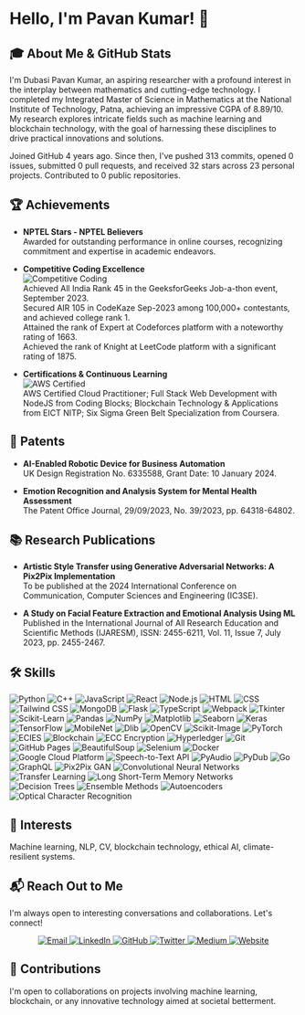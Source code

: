 # Hello, I'm Pavan Kumar! 👋

## 🎓 About Me & GitHub Stats

I'm Dubasi Pavan Kumar, an aspiring researcher with a profound interest in the interplay between mathematics and cutting-edge technology. I completed my Integrated Master of Science in Mathematics at the National Institute of Technology, Patna, achieving an impressive CGPA of 8.89/10. My research explores intricate fields such as machine learning and blockchain technology, with the goal of harnessing these disciplines to drive practical innovations and solutions.

<!-- GITHUB_STATS_START -->
Joined GitHub 4 years ago. Since then, I've pushed 313 commits, opened 0 issues, submitted 0 pull requests, and received 32 stars across 23 personal projects. Contributed to 0 public repositories.
<!-- GITHUB_STATS_END -->





## 🏆 **Achievements**

- **NPTEL Stars - NPTEL Believers**  
  Awarded for outstanding performance in online courses, recognizing commitment and expertise in academic endeavors.

- **Competitive Coding Excellence**  
  ![Competitive Coding](https://img.shields.io/badge/Competitive_Coding-Top_Ranks-9cf?style=flat-square&logo=codesandbox)  
  Achieved All India Rank 45 in the GeeksforGeeks Job-a-thon event, September 2023.  
  Secured AIR 105 in CodeKaze Sep-2023 among 100,000+ contestants, and achieved college rank 1.  
  Attained the rank of Expert at Codeforces platform with a noteworthy rating of 1663.  
  Achieved the rank of Knight at LeetCode platform with a significant rating of 1875.

- **Certifications & Continuous Learning**  
  ![AWS Certified](https://img.shields.io/badge/AWS-Certified_Cloud_Practitioner-orange?style=flat-square&logo=amazonaws)  
  AWS Certified Cloud Practitioner; Full Stack Web Development with NodeJS from Coding Blocks; Blockchain Technology & Applications from EICT NITP; Six Sigma Green Belt Specialization from Coursera.

## 📜 **Patents**
- **AI-Enabled Robotic Device for Business Automation**  
  UK Design Registration No. 6335588, Grant Date: 10 January 2024.

- **Emotion Recognition and Analysis System for Mental Health Assessment**  
  The Patent Office Journal, 29/09/2023, No. 39/2023, pp. 64318-64802.

## 📚 **Research Publications**
- **Artistic Style Transfer using Generative Adversarial Networks: A Pix2Pix Implementation**  
  To be published at the 2024 International Conference on Communication, Computer Sciences and Engineering (IC3SE).

- **A Study on Facial Feature Extraction and Emotional Analysis Using ML**  
  Published in the International Journal of All Research Education and Scientific Methods (IJARESM), ISSN: 2455-6211, Vol. 11, Issue 7, July 2023, pp. 2455-2467.

  
## 🛠 Skills

![Python](https://img.shields.io/badge/-Python-3776AB?style=for-the-badge&logo=python&logoColor=white)
![C++](https://img.shields.io/badge/-C++-00599C?style=for-the-badge&logo=cplusplus&logoColor=white)
![JavaScript](https://img.shields.io/badge/-JavaScript-F7DF1E?style=for-the-badge&logo=javascript&logoColor=black)
![React](https://img.shields.io/badge/-React-61DAFB?style=for-the-badge&logo=react&logoColor=white)
![Node.js](https://img.shields.io/badge/-Node.js-339933?style=for-the-badge&logo=nodedotjs&logoColor=white)
![HTML](https://img.shields.io/badge/-HTML-E34F26?style=for-the-badge&logo=html5&logoColor=white)
![CSS](https://img.shields.io/badge/-CSS-1572B6?style=for-the-badge&logo=css3&logoColor=white)
![Tailwind CSS](https://img.shields.io/badge/-Tailwind_CSS-38B2AC?style=for-the-badge&logo=tailwind-css&logoColor=white)
![MongoDB](https://img.shields.io/badge/-MongoDB-47A248?style=for-the-badge&logo=mongodb&logoColor=white)
![Flask](https://img.shields.io/badge/-Flask-000000?style=for-the-badge&logo=flask&logoColor=white)
![TypeScript](https://img.shields.io/badge/-TypeScript-3178C6?style=for-the-badge&logo=typescript&logoColor=white)
![Webpack](https://img.shields.io/badge/-Webpack-8DD6F9?style=for-the-badge&logo=webpack&logoColor=black)
![Tkinter](https://img.shields.io/badge/-Tkinter-3776AB?style=for-the-badge&logo=python&logoColor=white)
![Scikit-Learn](https://img.shields.io/badge/-Scikit_Learn-F7931E?style=for-the-badge&logo=scikit-learn&logoColor=white)
![Pandas](https://img.shields.io/badge/-Pandas-150458?style=for-the-badge&logo=pandas&logoColor=white)
![NumPy](https://img.shields.io/badge/-NumPy-013243?style=for-the-badge&logo=numpy&logoColor=white)
![Matplotlib](https://img.shields.io/badge/-Matplotlib-FFFFFF?style=for-the-badge&logo=python&logoColor=black)
![Seaborn](https://img.shields.io/badge/-Seaborn-3776AB?style=for-the-badge&logo=python&logoColor=white)
![Keras](https://img.shields.io/badge/-Keras-D00000?style=for-the-badge&logo=keras&logoColor=white)
![TensorFlow](https://img.shields.io/badge/-TensorFlow-FF6F00?style=for-the-badge&logo=tensorflow&logoColor=white)
![MobileNet](https://img.shields.io/badge/-MobileNet-000000?style=for-the-badge&logo=TensorFlow&logoColor=white)
![Dlib](https://img.shields.io/badge/-Dlib-000000?style=for-the-badge&logo=dlib&logoColor=white)
![OpenCV](https://img.shields.io/badge/-OpenCV-5C3EE8?style=for-the-badge&logo=opencv&logoColor=white)
![Scikit-Image](https://img.shields.io/badge/-Scikit_Image-F7931E?style=for-the-badge&logo=scikit-learn&logoColor=white)
![PyTorch](https://img.shields.io/badge/-PyTorch-EE4C2C?style=for-the-badge&logo=pytorch&logoColor=white)
![ECIES](https://img.shields.io/badge/-ECIES-4A4A55?style=for-the-badge)
![Blockchain](https://img.shields.io/badge/-Blockchain-121D33?style=for-the-badge&logo=blockchain.com&logoColor=white)
![ECC Encryption](https://img.shields.io/badge/-ECC_Encryption-3C3C3D?style=for-the-badge)
![Hyperledger](https://img.shields.io/badge/-Hyperledger-2F3134?style=for-the-badge&logo=hyperledger&logoColor=white)
![Git](https://img.shields.io/badge/-Git-F05032?style=for-the-badge&logo=git&logoColor=white)
![GitHub Pages](https://img.shields.io/badge/-GitHub_Pages-222222?style=for-the-badge&logo=github&logoColor=white)
![BeautifulSoup](https://img.shields.io/badge/-BeautifulSoup-3766AB?style=for-the-badge&logo=python&logoColor=white)
![Selenium](https://img.shields.io/badge/-Selenium-43B02A?style=for-the-badge&logo=selenium&logoColor=white)
![Docker](https://img.shields.io/badge/-Docker-2496ED?style=for-the-badge&logo=docker&logoColor=white)
![Google Cloud Platform](https://img.shields.io/badge/-Google_Cloud_Platform-4285F4?style=for-the-badge&logo=google-cloud&logoColor=white)
![Speech-to-Text API](https://img.shields.io/badge/-Speech_to_Text_API-4285F4?style=for-the-badge&logo=google-cloud&logoColor=white)
![PyAudio](https://img.shields.io/badge/-PyAudio-3776AB?style=for-the-badge&logo=python&logoColor=white)
![PyDub](https://img.shields.io/badge/-PyDub-3776AB?style=for-the-badge&logo=python&logoColor=white)
![Go](https://img.shields.io/badge/-Go-00ADD8?style=for-the-badge&logo=go&logoColor=white)
![GraphQL](https://img.shields.io/badge/-GraphQL-E10098?style=for-the-badge&logo=graphql&logoColor=white)
![Pix2Pix GAN](https://img.shields.io/badge/-Pix2Pix_GAN-FF6F00?style=for-the-badge&logo=TensorFlow&logoColor=white)
![Convolutional Neural Networks](https://img.shields.io/badge/-CNNs-FF6F00?style=for-the-badge&logo=TensorFlow&logoColor=white)
![Transfer Learning](https://img.shields.io/badge/-Transfer_Learning-FF6F00?style=for-the-badge&logo=TensorFlow&logoColor=white)
![Long Short-Term Memory Networks](https://img.shields.io/badge/-LSTMs-FF6F00?style=for-the-badge&logo=TensorFlow&logoColor=white)
![Decision Trees](https://img.shields.io/badge/-Decision_Trees-F7931E?style=for-the-badge&logo=scikit-learn&logoColor=white)
![Ensemble Methods](https://img.shields.io/badge/-Ensemble_Methods-F7931E?style=for-the-badge&logo=scikit-learn&logoColor=white)
![Autoencoders](https://img.shields.io/badge/-Autoencoders-FF6F00?style=for-the-badge&logo=TensorFlow&logoColor=white)
![Optical Character Recognition](https://img.shields.io/badge/-OCR-3776AB?style=for-the-badge&logo=python&logoColor=white)


## 🌱 Interests
Machine learning, NLP, CV, blockchain technology, ethical AI, climate-resilient systems.



## 📬 **Reach Out to Me**

I'm always open to interesting conversations and collaborations. Let's connect!

<p align="center">
  <!-- Email -->
  <a href="mailto:pavan.dubasi2024@gmail.com">
    <img src="https://img.shields.io/badge/Email-D14836?style=for-the-badge&logo=gmail&logoColor=white" alt="Email"/>
  </a>
  
  <!-- LinkedIn -->
  <a href="https://linkedin.com/in/im-pavankumar">
    <img src="https://img.shields.io/badge/LinkedIn-0077B5?style=for-the-badge&logo=linkedin&logoColor=white" alt="LinkedIn"/>
  </a>
  
  <!-- GitHub -->
  <a href="https://github.com/ascender1729">
    <img src="https://img.shields.io/badge/GitHub-100000?style=for-the-badge&logo=github&logoColor=white" alt="GitHub"/>
  </a>
  
  <!-- Twitter -->
  <a href="https://twitter.com/the_complex_one">
    <img src="https://img.shields.io/badge/Twitter-1DA1F2?style=for-the-badge&logo=twitter&logoColor=white" alt="Twitter"/>
  </a>
  
  <!-- Medium -->
  <a href="https://medium.com/@ascender1729">
    <img src="https://img.shields.io/badge/Medium-12100E?style=for-the-badge&logo=medium&logoColor=white" alt="Medium"/>
  </a>
  
  <!-- Personal Website -->
  <a href="https://ascender1729.github.io/pavan-kumar-portfolio/">
    <img src="https://img.shields.io/badge/Website-0A0A0A?style=for-the-badge&logo=About.me&logoColor=white" alt="Website"/>
  </a>
</p>


## 🤝 Contributions
I'm open to collaborations on projects involving machine learning, blockchain, or any innovative technology aimed at societal betterment.




